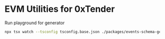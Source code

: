 # EVM Utilities for 0xTender

Run playground for generator

```bash
npx tsx watch --tsconfig tsconfig.base.json ./packages/events-schema-generator/src/playground.ts
```
